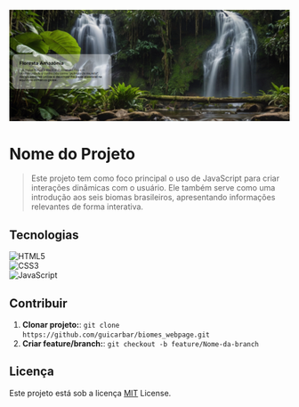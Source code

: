 <p align="center">
 <img src="md/ScreenPrint.png" alt="Exemplo de imagem" width="600px">
</p>


# Nome do Projeto

> Este projeto tem como foco principal o uso de JavaScript para criar interações dinâmicas com o usuário. Ele também serve como uma introdução aos seis biomas brasileiros, apresentando informações relevantes de forma interativa.


## Tecnologias

![HTML5](https://img.shields.io/badge/html5-%23E34F26.svg?style=for-the-badge&logo=html5&logoColor=white)  
![CSS3](https://img.shields.io/badge/css3-%231572B6.svg?style=for-the-badge&logo=css3&logoColor=white)  
![JavaScript](https://img.shields.io/badge/javascript-%23323330.svg?style=for-the-badge&logo=javascript&logoColor=%23F7DF1E)


## Contribuir

1. **Clonar projeto:**: `git clone https://github.com/guicarbar/biomes_webpage.git`
2. **Criar feature/branch:**: `git checkout -b feature/Nome-da-branch`


## Licença

Este projeto está sob a licença [MIT](../LICENSE) License.